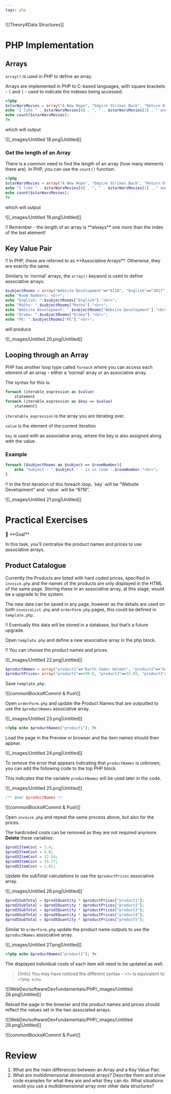 ```yaml
---
tags: php
---
```


![[Theory#Data Structures]]


# PHP Implementation

## Arrays

`array()` is used in PHP to define an array.

Arrays are implemented in PHP to C-based languages, with square brackets - `[` and `]` - used to indicate the indexes being accessed.

```php
<?php
$starWarsMovies = array("A New Hope", "Empire Strikes Back", "Return Of the Jedi");
echo "I like " . $starWarsMovies[0] . ", " . $starWarsMovies[1] . " and " . $starWarsMovies[2] . ".<br>";
echo count($starWarsMovies);
?>
```

which will output

![[_images/Untitled 18.png|Untitled]]

### Get the length of an Array

There is a common need to find the length of an array (how many elements there are). In PHP, you can use the `count()` function.

```php
<?php
$starWarsMovies = array("A New Hope", "Empire Strikes Back", "Return Of the Jedi");
echo "I like " . $starWarsMovies[0] . ", " . $starWarsMovies[1] . " and " . $starWarsMovies[2] . ".";
echo count($starWarsMovies);
?>
```

which will output

![[_images/Untitled 19.png|Untitled]]

<aside>
‼️ Remember - the length of an array is **always** one more than the index of the last element!

</aside>

## Key Value Pair

<aside>
‼️ In PHP, these are referred to as **Associative Arrays**. Otherwise, they are exactly the same.

</aside>

Similarly to ‘normal’ arrays, the `array()` keyword is used to define associative arrays.

```php
$subjectRooms = array("Website Development"=>"6118", "English"=>"3017", "Maths"=>"1120", "PE"=>"Gym", "Drama"=>"Theatre");
echo "Room Numbers: <br>";
echo "English: ".$subjectRooms["English"]."<br>";
echo "Maths: ".$subjectRooms["Maths"]."<br>";
echo "Website Development: ".$subjectRooms["Website Development"]."<br>";
echo "Drama: ".$subjectRooms["Drama"]."<br>";
echo "PE: ".$subjectRooms["PE"]."<br>";
```

will produce

![[_images/Untitled 20.png|Untitled]]

## Looping through an Array

PHP has another loop type called `foreach` where you can access each element of an array - either a ‘normal’ array or an associative array.

The syntax for this is:

```php
foreach (iterable_expression as $value)
	statement
foreach (iterable_expression as $key => $value)
	statement]
```

`iteratable_expression` is the array you are iterating over.

`value` is the element of the current iteration

`key` is used with an associative array, where the key is also assigned along with the value.

### Example

```php
foreach ($subjectRooms as $subject => $roomNumber){
	echo "Subject - ".$subject.' - is in room '.$roomNumber."<br>";
}
```

<aside>
‼️ In the first iteration of this foreach loop, `key` will be "Website Development" and `value` will be “6118”.

</aside>

![[_images/Untitled 21.png|Untitled]]

# Practical Exercises

<aside>
🏁 **Goal**

In this task, you’ll centralise the product names and prices to use associative arrays.

</aside>

## Product Catalogue

Currently the Products are listed with hard coded prices, specified in `invoice.php` and the names of the products are only displayed in the HTML of the same page. Storing these in an associative array, at this stage, would be a upgrade to the system.

The new data can be saved in any page, however as the details are used on both  `invoiceList.php` and `orderForm.php` pages, this could be defined in `template.php`. 

<aside>
‼️ Eventually this data will be stored in a database, but that’s a future upgrade.

</aside>

Open `template.php` and define a new associative array in the php block.

<aside>
‼️ You can choose the product names and prices.

</aside>

![[_images/Untitled 22.png|Untitled]]

```php
$productNames = array("product1"=>"Darth Vader Helmet", "product2"=>"Grogu Plush", "product3"=>"ROTJ Jigsaw", "product4"=>"Aftermath", "product5"=>"Alphabet Squadron");
$productPrices= array("product1"=>299.0, "product2"=>32.95, "product3"=>219.95, "product4"=>24.95, "product5"=>24.95);
```

Save `template.php`. 

![[commonBlocks#Commit & Push]]

Open `orderForm.php` and update the Product Names that are outputted to use the `$productNames` associative array.

![[_images/Untitled 23.png|Untitled]]

```php
<?php echo $productNames["product1"]; ?>
```

Load the page in the Preview or browser and the item names should then appear.

![[_images/Untitled 24.png|Untitled]]

To remove the error that appears indicating that `productNames` is unknown, you can add the following code to the top PHP block. 

This indicates that the variable `productNames` will be used later in the code.

![[_images/Untitled 25.png|Untitled]]

```php
/** @var $productNames */
```

![[commonBlocks#Commit & Push]]

Open `invoice.php` and repeat the same process above, but also for the prices.

The hardcoded costs can be removed as they are not required anymore. **Delete** these variables.

```php
$prod1ItemCost = 3.4;
$prod2ItemCost = 5.0;
$prod3ItemCost = 12.54;
$prod4ItemCost = 19.77;
$prod5ItemCost = 1.01;
```

Update the subTotal calculations to use the `$productPrices` associative array. 

![[_images/Untitled 26.png|Untitled]]

```php
$prod1SubTotal = $prod1Quantity * $productPrices["product1"];
$prod2SubTotal = $prod2Quantity * $productPrices["product2"];
$prod3SubTotal = $prod3Quantity * $productPrices["product3"];
$prod4SubTotal = $prod4Quantity * $productPrices["product4"];
$prod5SubTotal = $prod5Quantity * $productPrices["product5"];
```

Similar to `orderForm.php` update the product name outputs to use the `$productNames` associative array.

![[_images/Untitled 27.png|Untitled]]

```php
<?php echo $productNames["product1"]; ?>
```

The displayed individual costs of each item will need to be updated as well.


> [!info] You may have noticed the different syntax - `<?=` is equivalent to `<?php echo`.


![[WebDev/softwareDevFundamentals/PHP/_images/Untitled 28.png|Untitled]]

Reload the page in the browser and the product names and prices should reflect the values set in the two associated arrays.

![[WebDev/softwareDevFundamentals/PHP/_images/Untitled 29.png|Untitled]]

 

![[commonBlocks#Commit & Push]]

# Review

1. What are the main differences between an Array and a Key Value Pair.
2. What are multidimensional dimensional arrays? Describe them and show code examples for what they are and what they can do. What situations would you use a multidimensional array over other data structures?


